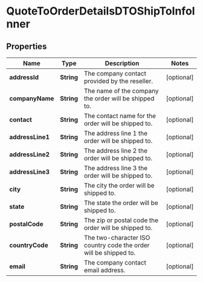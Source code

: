 

# QuoteToOrderDetailsDTOShipToInfoInner


## Properties

| Name | Type | Description | Notes |
|------------ | ------------- | ------------- | -------------|
|**addressId** | **String** | The company contact provided by the reseller. |  [optional] |
|**companyName** | **String** | The name of the company the order will be shipped to. |  [optional] |
|**contact** | **String** | The contact name for the order will be shipped to. |  [optional] |
|**addressLine1** | **String** | The address line 1 the order will be shipped to. |  [optional] |
|**addressLine2** | **String** | The address line 2 the order will be shipped to. |  [optional] |
|**addressLine3** | **String** | The address line 3 the order will be shipped to. |  [optional] |
|**city** | **String** | The city the order will be shipped to. |  [optional] |
|**state** | **String** | The state the order will be shipped to. |  [optional] |
|**postalCode** | **String** | The zip or postal code the order will be shipped to. |  [optional] |
|**countryCode** | **String** | The two-character ISO country code the order will be shipped to. |  [optional] |
|**email** | **String** | The company contact email address. |  [optional] |



